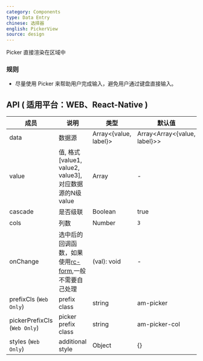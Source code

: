 ```yaml
---
category: Components
type: Data Entry
chinese: 选择器
english: PickerView
source: design
---
```


Picker 直接渲染在区域中

### 规则
- 尽量使用 Picker 来帮助用户完成输入，避免用户通过键盘直接输入。

## API ( 适用平台：WEB、React-Native )

| 成员        | 说明           | 类型            | 默认值       |
|------------|----------------|--------------------|--------------|
| data    | 数据源        | Array<{value, label}> | Array<Array<{value, label}>> |   -  |
| value   | 值, 格式[value1, value2, value3], 对应数据源的N级value    | Array  | - |
| cascade    | 是否级联        | Boolean |  true  |
| cols    | 列数        | Number |  `3`  |
| onChange | 选中后的回调函数，如果使用[rc-form](https://github.com/react-component/form),一般不需要自己处理 | (val): void | - |
| prefixCls (`Web Only`)   | prefix class        | string |  am-picker  |
| pickerPrefixCls (`Web Only`)   | picker prefix class        | string |  am-picker-col  |
| styles  (`Web Only`)  | additional style        | Object |  {}  |
